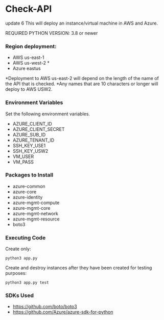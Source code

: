 # Check-API
update 6
This will deploy an instance/virtual machine in AWS and Azure.

REQUIRED PYTHON VERSION: 3.8 or newer

### Region deployment:
- AWS us-east-1
- AWS us-west-2 *
- Azure eastus

*Deployment to AWS us-east-2 will depend on the length of the name of the API that is checked.
*Any names that are 10 characters or longer will deploy to AWS USW2.

### Environment Variables
Set the following environment variables.
- AZURE_CLIENT_ID
- AZURE_CLIENT_SECRET
- AZURE_SUB_ID
- AZURE_TENANT_ID
- SSH_KEY_USE1
- SSH_KEY_USW2
- VM_USER
- VM_PASS

### Packages to Install
- azure-common
- azure-core
- azure-identity
- azure-mgmt-compute
- azure-mgmt-core
- azure-mgmt-network
- azure-mgmt-resource
- boto3

### Executing Code
Create only:
```
python3 app.py
```

Create and destroy instances after they have been created for testing purposes:
```
python3 app.py test
```

### SDKs Used
- https://github.com/boto/boto3
- https://github.com/Azure/azure-sdk-for-python
